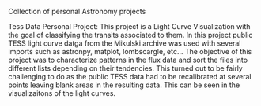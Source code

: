 Collection of personal Astronomy projects

Tess Data Personal Project: This project is a Light Curve Visualization with the goal of classifying the transits associated to them. In this project public TESS light curve datga from the Mikulski archive was used with several imports such as astronpy, matplot, lombscargle, etc...
The objective of this project was to characterize patterns in the flux data and sort the files into different lists depending on their tendencies.
This turned out to be fairly challenging to do as the public TESS data had to be recalibrated at several points leaving blank areas in the resulting data. This can be seen in the visualizaitons of the light curves. 
